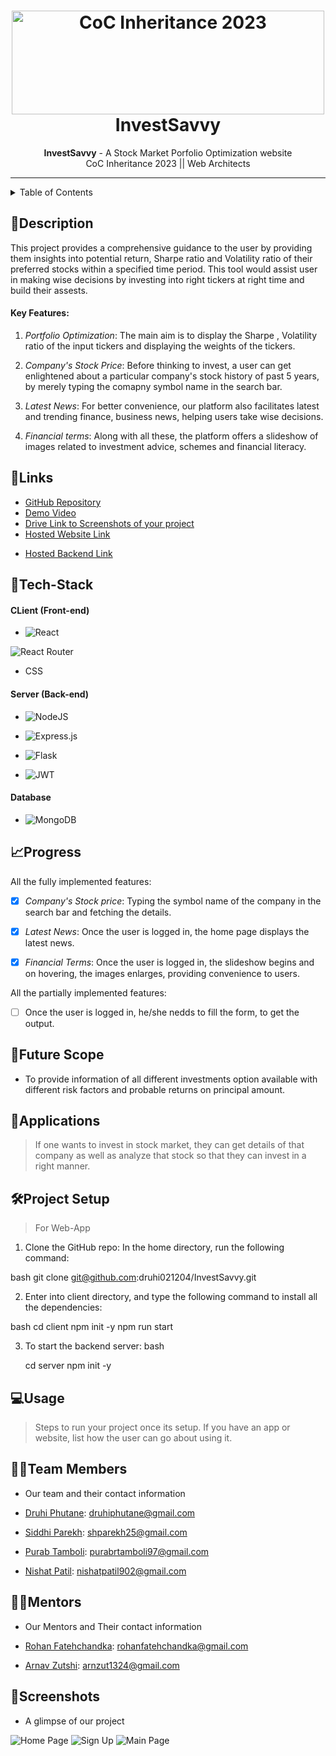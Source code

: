 <h1 align="center">
  <a href="https://github.com/CommunityOfCoders/Inheritance-2023">
    <img src="./Untitled.png" alt="CoC Inheritance 2023" width="500" height="166">
  </a>
  <br>
  InvestSavvy
</h1>

<div align="center">
   <strong>InvestSavvy</strong> - A Stock Market Porfolio Optimization website<br>
  CoC Inheritance 2023 || Web Architects 
</div>
<hr>

<details>
<summary>Table of Contents</summary>

- [📝Description](#description)
    - [Key Features:](#key-features)
- [🔗Links](#links)
- [🤖Tech-Stack](#tech-stack)
    - [CLient (Front-end)](#client-front-end)
    - [Server (Back-end)](#server-back-end)
    - [Database](#database)
- [📈Progress](#progress)
- [🔮Future Scope](#future-scope)
- [💸Applications](#applications)
- [🛠Project Setup](#project-setup)
- [💻Usage](#usage)
- [👨‍💻Team Members](#team-members)
- [👨‍🏫Mentors](#mentors)
- [📱Screenshots](#screenshots)

</details>

## 📝Description

This project provides a comprehensive guidance to the user by providing them insights into potential return, Sharpe ratio and Volatility ratio of their preferred stocks within a specified time period. This tool would assist user in making wise decisions by investing into right tickers at right time and build their assests.

#### Key Features: 

<!-- 1. Login/Signup is the key feature that aids in making user's searches and interests private. -->

1. *Portfolio Optimization*: The main aim is to display the Sharpe , Volatility ratio of the input tickers and displaying the weights of the tickers.

2. *Company's Stock Price*: Before thinking to invest, a user can get enlightened about a particular company's stock history of past 5 years, by merely typing the comapny symbol name in the search bar.

3. *Latest News*: For better convenience, our platform also facilitates latest and trending finance, business news, helping users take wise decisions.

4. *Financial terms*: Along with all these, the platform offers a slideshow of images related to investment advice, schemes and financial literacy.

## 🔗Links

- [GitHub Repository](#https://github.com/druhi021204/InvestSavvy)
- [Demo Video]()
- [Drive Link to Screenshots of your project](https://drive.google.com/drive/u/1/folders/11LKJFjJvm2sGEqNjIBtGAZk5TKs17K8e)
- [Hosted Website Link]()
<!-- - [App APK Link]() -->
- [Hosted Backend Link]()

<!-- Add any more links/resources you used for your project -->

## 🤖Tech-Stack

#### CLient (Front-end)
- ![React](https://img.shields.io/badge/react-%2320232a.svg?style=for-the-badge&logo=react&logoColor=%2361DAFB)

![React Router](https://img.shields.io/badge/React_Router-CA4245?style=for-the-badge&logo=react-router&logoColor=white)

- CSS

#### Server (Back-end)
- ![NodeJS](https://img.shields.io/badge/node.js-6DA55F?style=for-the-badge&logo=node.js&logoColor=white)

- ![Express.js](https://img.shields.io/badge/express.js-%23404d59.svg?style=for-the-badge&logo=express&logoColor=%2361DAFB)

- ![Flask](https://img.shields.io/badge/flask-%23000.svg?style=for-the-badge&logo=flask&logoColor=white)

- ![JWT](https://img.shields.io/badge/JWT-black?style=for-the-badge&logo=JSON%20web%20tokens)



#### Database
- ![MongoDB](https://img.shields.io/badge/MongoDB-%234ea94b.svg?style=for-the-badge&logo=mongodb&logoColor=white)

## 📈Progress

 All the fully implemented features:

- [x] *Company's Stock price*:  Typing the symbol name of the company in the search bar and fetching the details.
- [x] *Latest News*: Once the user is logged in, the home page displays the latest news.

- [x] *Financial Terms*: Once the user is logged in, the slideshow begins and on hovering, the images enlarges, providing convenience to users.

All the partially implemented features:

- [ ] Once the user is logged in, he/she nedds to fill the form, to get the output. 

## 🔮Future Scope

- To provide information of all different investments option available with different risk factors and probable returns on principal amount.

## 💸Applications

>If one wants to invest in stock market, they can get details of that company as well as analyze that stock so that they can invest in a right manner.

## 🛠Project Setup

>For Web-App
 1. Clone the GitHub repo:
 In the home directory, run the following command:

 bash
 git clone git@github.com:druhi021204/InvestSavvy.git
 

 2. Enter into client directory, and type the following command to install all the dependencies:

 bash
 cd client
 npm init -y
 npm run start

 3. To start the backend server:
  bash
    
    cd server
    npm init -y 
    
  

 ## 💻Usage

>Steps to run your project once its setup. If you have an app or website, list how the user can go about using it.

## 👨‍💻Team Members

- Our team and their contact information

- [Druhi Phutane](https://github.com/druhi021204): druhiphutane@gmail.com 
- [Siddhi Parekh](https://github.com/siddhip2004): shparekh25@gmail.com
- [Purab Tamboli](https://github.com/thisisPurab): purabrtamboli97@gmail.com
- [Nishat Patil](https://github.com/nishatp9): nishatpatil902@gmail.com 

## 👨‍🏫Mentors

- Our Mentors and Their contact information

- [Rohan Fatehchandka](https://github.com/rohanfatehchandka): rohanfatehchandka@gmail.com
- [Arnav Zutshi](https://github.com/AsRaNi1): arnzut1324@gmail.com 

## 📱Screenshots
- A glimpse of our project 

![Home Page](https://drive.google.com/uc?id=1dD_0P-yMc71j0Jktw0rgLJsnjhDDH2rc)
![Sign Up](https://drive.google.com/uc?id=1BdRuAx8ESTcx_PjWocw504p606ntSJHC)
![Main Page](https://drive.google.com/uc?id=10BVCxuN_q1JRY3huQNcYjoc67nfyuY0u)